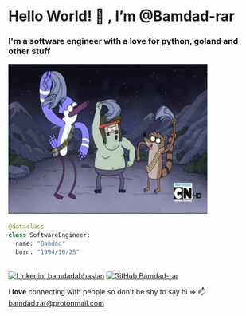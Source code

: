 <h1>Hello World! 👋 , I’m @Bamdad-rar</h1>
<h3>I'm a software engineer with a love for python, goland and other stuff</h3>
<p>
  <img  src="./ohh.gif" alt="ohhh" height="300" width="400" />
</p>

```python
@dataclass
class SoftwareEngineer:
  name: "Bamdad"
  born: "1994/10/25"
  
```


[![Linkedin: bamdadabbasian](https://img.shields.io/badge/-bamdadabbasian-blue?style=flat-square&logo=Linkedin&logoColor=white&link=https://www.linkedin.com/in/bamdadabbasian/)](https://www.linkedin.com/in/bamdadabbasian/)
[![GitHub Bamdad-rar](https://img.shields.io/github/followers/Bamdad-rar?label=follow&style=social)](https://github.com/Bamdad-rar)

I <b>love</b> connecting with people so don't be shy to say hi => 📫 bamdad.rar@protonmail.com
